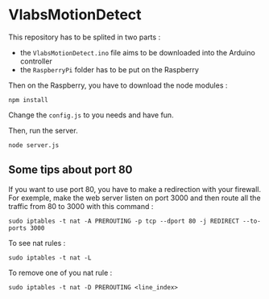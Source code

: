 VlabsMotionDetect
=================

This repository has to be splited in two parts :

* the `VlabsMotionDetect.ino` file aims to be downloaded into the Arduino controller
* the `RaspberryPi` folder has to be put on the Raspberry

Then on the Raspberry, you have to download the node modules :

    npm install

Change the `config.js` to you needs and have fun.

Then, run the server.

    node server.js


## Some tips about port 80

If you want to use port 80, you have to make a redirection with your firewall. For exemple, make the web server listen on port 3000
and then route all the traffic from 80 to 3000 with this command :

    sudo iptables -t nat -A PREROUTING -p tcp --dport 80 -j REDIRECT --to-ports 3000

To see nat rules :

    sudo iptables -t nat -L

To remove one of you nat rule :

    sudo iptables -t nat -D PREROUTING <line_index>
